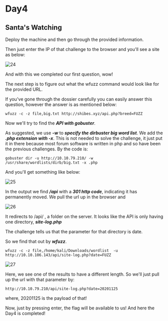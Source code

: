 # Day4

## Santa's Watching

Deploy the machine and then go through the provided information.

Then just enter the IP of that challenge to the browser and you'll see a site as below:

![24](https://user-images.githubusercontent.com/83836972/121534180-9d311000-ca1e-11eb-9a88-6ada646b49f0.PNG)

And with this we completed our first question, wow!

The next step is to figure out what the wfuzz command would look like for the provided URL.

If you've gone through the dossier carefully you can easily answer this question, however the answer is as mentioned below:

`wfuzz -c -z file,big.txt http://shibes.xyz/api.php?breed=FUZZ`

Now we'll try to find the ***API with gobuster***. 

As suggested, we use ***-w*** to ***specify the dirbuster big word list***. We add the ***.php extension with -x***. This is not needed to solve the challenge, it just put it in there because most forum software is written in php and so have been the previous challenges. By the code is:

`gobuster dir -u http://10.10.79.210/ -w /usr/share/wordlists/dirb/big.txt -x .php`

And you'll get something like below:

![25](https://user-images.githubusercontent.com/83836972/121534200-a326f100-ca1e-11eb-98e9-8483edd575d0.PNG)

In the output we find ***/api*** with a ***301 http code***, indicating it has permanently moved. We pull the url up in the browser and

![26](https://user-images.githubusercontent.com/83836972/121534222-a7530e80-ca1e-11eb-93ae-0eb52e7d0226.PNG)

It redirects to /api/ , a folder on the server. It looks like the API is only having one directory, ***site-log.php***

The challenge tells us that the parameter for that directory is date. 

So we find that out by ***wfuzz***.

`wfuzz -c -z file,/home/kali/Downloads/wordlist  -u http://10.10.106.143/api/site-log.php?date=FUZZ`

![27](https://user-images.githubusercontent.com/83836972/121534239-ad48ef80-ca1e-11eb-85be-c9238cf7c9d1.PNG)

Here, we see one of the results to have a different length. So we'll just pull up the url with that parameter by:

`http://10.10.79.210/api/site-log.php?date=20201125`

where, 20201125 is the payload of that!

Now, just by pressing enter, the flag will be available to us! And here the Day4 is completed! 
